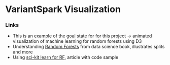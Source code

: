# VariantSpark Visualization

### Links

- This is an example of the [goal](http://www.r2d3.us/visual-intro-to-machine-learning-part-1/) state for for this project -> animated visualization of machine learning for random forests using D3
- Understanding [Random Forests](https://jakevdp.github.io/PythonDataScienceHandbook/05.08-random-forests.html) from data science book, illustrates splits and more
- Using [sci-kit learn for RF](https://towardsdatascience.com/how-to-visualize-a-decision-tree-from-a-random-forest-in-python-using-scikit-learn-38ad2d75f21c), article with code sample


